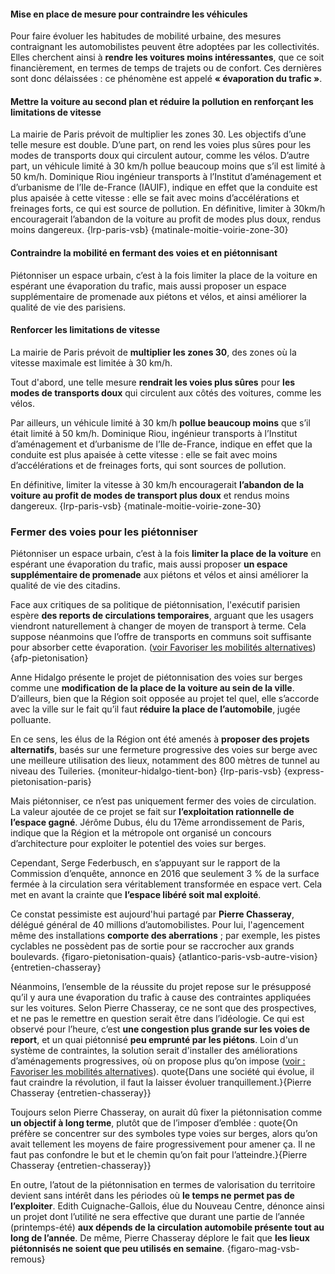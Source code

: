 #### Mise en place de mesure pour contraindre les véhicules
Pour faire évoluer les habitudes de mobilité urbaine, des mesures contraignant les automobilistes peuvent être adoptées par les collectivités. Elles cherchent ainsi à **rendre les voitures moins intéressantes**, que ce soit financièrement, en termes de temps de trajets ou de confort. Ces dernières sont donc délaissées : ce phénomène est appelé **« évaporation du trafic »**.

#### Mettre la voiture au second plan et réduire la pollution en renforçant les limitations de vitesse
La mairie de Paris prévoit de multiplier les zones 30. Les objectifs d’une telle mesure est double. D’une part, on rend les voies plus sûres pour les modes de transports doux qui circulent autour, comme les vélos. D’autre part, un véhicule limité à 30 km/h pollue beaucoup moins que s’il est limité à 50 km/h. Dominique Riou ingénieur transports à l’Institut d’aménagement et d’urbanisme de l’Ile de-France (IAUIF), indique en effet que la conduite est plus apaisée à cette vitesse : elle se fait avec moins d’accélérations et freinages forts, ce qui est source de pollution. En définitive, limiter à 30km/h encouragerait l’abandon de la voiture au profit de modes plus doux, rendus moins dangereux. {lrp-paris-vsb} {matinale-moitie-voirie-zone-30}

#### Contraindre la mobilité en fermant des voies et en piétonnisant
Piétonniser un espace urbain, c’est à la fois limiter la place de la voiture en espérant une évaporation du trafic, mais aussi proposer un espace supplémentaire de promenade aux piétons et vélos, et ainsi améliorer la qualité de vie des parisiens.

#### Renforcer les limitations de vitesse
La mairie de Paris prévoit de **multiplier les zones 30**, des zones où la vitesse maximale est limitée à 30 km/h.

Tout d'abord, une telle mesure **rendrait les voies plus sûres** pour **les modes de transports doux** qui circulent aux côtés des voitures, comme les vélos.

Par ailleurs, un véhicule limité à 30 km/h **pollue beaucoup moins** que s’il était limité à 50 km/h. Dominique Riou, ingénieur transports à l’Institut d’aménagement et d’urbanisme de l’Ile de-France, indique en effet que la conduite est plus apaisée à cette vitesse : elle se fait avec moins d’accélérations et de freinages forts, qui sont sources de pollution.

En définitive, limiter la vitesse à 30 km/h encouragerait **l’abandon de la voiture au profit de modes de transport plus doux** et rendus moins dangereux. {lrp-paris-vsb} {matinale-moitie-voirie-zone-30}

### Fermer des voies pour les piétonniser
Piétonniser un espace urbain, c’est à la fois **limiter la place de la voiture** en espérant une évaporation du trafic, mais aussi proposer **un espace supplémentaire de promenade** aux piétons et vélos et ainsi améliorer la qualité de vie des citadins.

Face aux critiques de sa politique de piétonnisation, l'exécutif parisien espère **des reports de circulations temporaires**, arguant que les usagers viendront naturellement à changer de moyen de transport à terme. Cela suppose néanmoins que l’offre de transports en communs soit suffisante pour absorber cette évaporation. ([voir Favoriser les mobilités alternatives](#mobilites-alternatives)) {afp-pietonisation}

Anne Hidalgo présente le projet de piétonnisation des voies sur berges comme une **modification de la place de la voiture au sein de la ville**. D’ailleurs, bien que la Région soit opposée au projet tel quel, elle s’accorde avec la ville sur le fait qu’il faut **réduire la place de l’automobile**, jugée polluante.

En ce sens, les élus de la Région ont été amenés à **proposer des projets alternatifs**, basés sur une fermeture progressive des voies sur berge avec une meilleure utilisation des lieux, notamment des 800 mètres de tunnel au niveau des Tuileries. {moniteur-hidalgo-tient-bon} {lrp-paris-vsb} {express-pietonisation-paris}

Mais piétonniser, ce n’est pas uniquement fermer des voies de circulation. La valeur ajoutée de ce projet se fait sur **l’exploitation rationnelle de l’espace gagné**. Jérôme Dubus, élu du 17ème arrondissement de Paris, indique que la Région et la métropole ont organisé un concours d’architecture pour exploiter le potentiel des voies sur berges.

Cependant, Serge Federbusch, en s’appuyant sur le rapport de la Commission d’enquête, annonce en 2016 que seulement 3 % de la surface fermée à la circulation sera véritablement transformée en espace vert. Cela met en avant la crainte que **l’espace libéré soit mal exploité**.

Ce constat pessimiste est aujourd'hui partagé par **Pierre Chasseray**, délégué général de 40 millions d’automobilistes. Pour lui, l'agencement même des installations **comporte des aberrations** ; par exemple, les pistes cyclables ne possèdent pas de sortie pour se raccrocher aux grands boulevards. {figaro-pietonisation-quais} {atlantico-paris-vsb-autre-vision} {entretien-chasseray}

Néanmoins, l’ensemble de la réussite du projet repose sur le présupposé qu’il y aura une évaporation du trafic à cause des contraintes appliquées sur les voitures. Selon Pierre Chasseray, ce ne sont que des prospectives, et ne pas le remettre en question serait être dans l’idéologie. Ce qui est observé pour l’heure, c’est **une congestion plus grande sur les voies de report**, et un quai piétonnisé **peu emprunté par les piétons**. Loin d'un système de contraintes, la solution serait d'installer des améliorations d’aménagements progressives, où on propose plus qu’on impose ([voir : Favoriser les mobilités alternatives](#mobilites-alternatives)). quote{Dans une société qui évolue, il faut craindre la révolution, il faut la laisser évoluer tranquillement.}{Pierre Chasseray {entretien-chasseray}}

Toujours selon Pierre Chasseray, on aurait dû fixer la piétonnisation comme **un objectif à long terme**, plutôt que de l’imposer d’emblée : quote{On préfère se concentrer sur des symboles type voies sur berges, alors qu’on avait tellement les moyens de faire progressivement pour amener ça. Il ne faut pas confondre le but et le chemin qu’on fait pour l’atteindre.}{Pierre Chasseray {entretien-chasseray}} 

En outre, l’atout de la piétonnisation en termes de valorisation du territoire devient sans intérêt dans les périodes où **le temps ne permet pas de l’exploiter**. Edith Cuignache-Gallois, élue du Nouveau Centre, dénonce ainsi un projet dont l’utilité ne sera effective que durant une partie de l’année (printemps-été) **aux dépends de la circulation automobile présente tout au long de l’année**. De même, Pierre Chasseray déplore le fait que **les lieux piétonnisés ne soient que peu utilisés en semaine**. {figaro-mag-vsb-remous}
